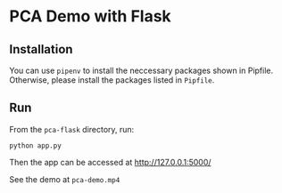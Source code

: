 # PCA Demo with Flask

## Installation

You can use `pipenv` to install the neccessary packages shown in Pipfile. Otherwise, please install the packages listed in `Pipfile`.

## Run
From the `pca-flask` directory, run:
```
python app.py
```
Then the app can be accessed at http://127.0.0.1:5000/

See the demo at `pca-demo.mp4`
